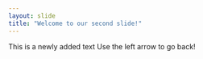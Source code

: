 ```yaml
---
layout: slide
title: "Welcome to our second slide!"
---
```

This is a newly added text
Use the left arrow to go back!
